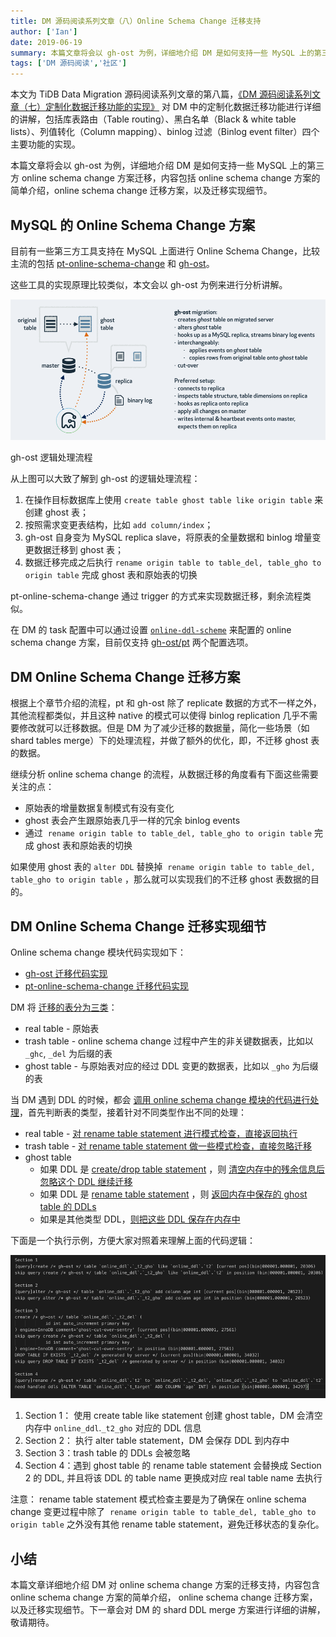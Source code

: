 ```yaml
---
title: DM 源码阅读系列文章（八）Online Schema Change 迁移支持
author: ['Ian']
date: 2019-06-19
summary: 本篇文章将会以 gh-ost 为例，详细地介绍 DM 是如何支持一些 MySQL 上的第三方 online schema change 方案迁移，内容包括 online schema change 方案的简单介绍，online schema change 迁移方案，以及迁移实现细节。
tags: ['DM 源码阅读','社区']
---
```



本文为 TiDB Data Migration 源码阅读系列文章的第八篇，[《DM 源码阅读系列文章（七）定制化数据迁移功能的实现》](https://pingcap.com/blog-cn/dm-source-code-reading-7/) 对 DM 中的定制化数据迁移功能进行详细的讲解，包括库表路由（Table routing）、黑白名单（Black & white table lists）、列值转化（Column mapping）、binlog 过滤（Binlog event filter）四个主要功能的实现。

本篇文章将会以 gh-ost 为例，详细地介绍 DM 是如何支持一些 MySQL 上的第三方 online schema change 方案迁移，内容包括 online schema change 方案的简单介绍，online schema change 迁移方案，以及迁移实现细节。

## MySQL 的 Online Schema Change 方案

目前有一些第三方工具支持在 MySQL 上面进行 Online Schema Change，比较主流的包括 [pt-online-schema-change](https://www.percona.com/doc/percona-toolkit/LATEST/pt-online-schema-change.html) 和 [gh-ost](https://github.com/github/gh-ost)。

这些工具的实现原理比较类似，本文会以 gh-ost 为例来进行分析讲解。

![gh-ost 逻辑处理流程](media/dm-source-code-reading-8/1.png)

<div class="caption-center">gh-ost 逻辑处理流程</div>

从上图可以大致了解到 gh-ost 的逻辑处理流程：

1. 在操作目标数据库上使用 `create table ghost table like origin table` 来创建 ghost 表；
2. 按照需求变更表结构，比如 `add column/index`；
3. gh-ost 自身变为 MySQL replica slave，将原表的全量数据和 binlog 增量变更数据迁移到 ghost 表；
4. 数据迁移完成之后执行 `rename origin table to table_del, table_gho to origin table` 完成 ghost 表和原始表的切换 

pt-online-schema-change 通过 trigger 的方式来实现数据迁移，剩余流程类似。

在 DM 的 task 配置中可以通过设置 [`online-ddl-scheme`](https://github.com/pingcap/dm/blob/25f95ee08d008fb6469f0b172e432270aaa6be52/dm/config/task.go#L244) 来配置的 online schema change 方案，目前仅支持 [gh-ost/pt](https://github.com/pingcap/dm/blob/25f95ee08d008fb6469f0b172e432270aaa6be52/dm/config/task.go#L32) 两个配置选项。

## DM Online Schema Change 迁移方案

根据上个章节介绍的流程，pt 和 gh-ost 除了 replicate 数据的方式不一样之外，其他流程都类似，并且这种 native 的模式可以使得 binlog replication 几乎不需要修改就可以迁移数据。但是 DM 为了减少迁移的数据量，简化一些场景（如 shard tables merge）下的处理流程，并做了额外的优化，即，不迁移 ghost 表的数据。

继续分析 online schema change 的流程，从数据迁移的角度看有下面这些需要关注的点：

* 原始表的增量数据复制模式有没有变化
* ghost 表会产生跟原始表几乎一样的冗余 binlog events
* 通过  `rename origin table to table_del, table_gho to origin table` 完成 ghost 表和原始表的切换

如果使用 ghost 表的 `alter DDL` 替换掉  `rename origin table to table_del, table_gho to origin table` ，那么就可以实现我们的不迁移 ghost 表数据的目的。

## DM Online Schema Change 迁移实现细节

Online schema change 模块代码实现如下：

* [gh-ost 迁移代码实现](https://github.com/pingcap/dm/blob/25f95ee08d008fb6469f0b172e432270aaa6be52/syncer/ghost.go)
* [pt-online-schema-change 迁移代码实现](https://github.com/pingcap/dm/blob/25f95ee08d008fb6469f0b172e432270aaa6be52/syncer/pt_osc.go)

DM 将 [迁移的表分为三类](https://github.com/pingcap/dm/blob/25f95ee08d008fb6469f0b172e432270aaa6be52/syncer/online_ddl.go#L62)：

* real table - 原始表
* trash table - online schema change 过程中产生的非关键数据表，比如以 `_ghc`, `_del` 为后缀的表
* ghost table - 与原始表对应的经过 DDL 变更的数据表，比如以 `_gho` 为后缀的表

当 DM 遇到 DDL 的时候，都会 [调用 online schema change 模块的代码进行处理](https://github.com/pingcap/dm/blob/25f95ee08d008fb6469f0b172e432270aaa6be52/syncer/ddl.go#L210)，首先判断表的类型，接着针对不同类型作出不同的处理：

* real table - [对 rename table statement 进行模式检查，直接返回执行](https://github.com/pingcap/dm/blob/25f95ee08d008fb6469f0b172e432270aaa6be52/syncer/ghost.go#L55)
* trash table - [对 rename table statement 做一些模式检查，直接忽略迁移](https://github.com/pingcap/dm/blob/25f95ee08d008fb6469f0b172e432270aaa6be52/syncer/ghost.go#L70)
* ghost table
    * 如果 DDL 是 [create/drop table statement](https://github.com/pingcap/dm/blob/25f95ee08d008fb6469f0b172e432270aaa6be52/syncer/ghost.go#L86) ，则 [清空内存中的残余信息后忽略这个 DDL 继续迁移](https://github.com/pingcap/dm/blob/25f95ee08d008fb6469f0b172e432270aaa6be52/syncer/ghost.go#L87)
    * 如果 DDL 是 [rename table statement](https://github.com/pingcap/dm/blob/25f95ee08d008fb6469f0b172e432270aaa6be52/syncer/ghost.go#L96) ，则 [返回内存中保存的 ghost table 的 DDLs](https://github.com/pingcap/dm/blob/25f95ee08d008fb6469f0b172e432270aaa6be52/syncer/ghost.go#L103)
    * 如果是其他类型 DDL，[则把这些 DDL 保存在内存中](https://github.com/pingcap/dm/blob/25f95ee08d008fb6469f0b172e432270aaa6be52/syncer/ghost.go#L119)

下面是一个执行示例，方便大家对照着来理解上面的代码逻辑：

![执行示例](media/dm-source-code-reading-8/2.png)

1. Section 1： 使用 create table like statement 创建 ghost table，DM 会清空内存中 `online_ddl`.`_t2_gho` 对应的 DDL 信息
2. Section 2： 执行 alter table statement，DM 会保存 DDL 到内存中
3. Section 3：trash table 的 DDLs 会被忽略
4. Section 4：遇到 ghost table 的 rename table statement 会替换成 Section 2 的 DDL, 并且将该 DDL 的 table name 更换成对应 real table name 去执行

注意： rename table statement 模式检查主要是为了确保在 online schema change 变更过程中除了  `rename origin table to table_del, table_gho to origin table` 之外没有其他 rename table statement，避免迁移状态的复杂化。

## 小结

本篇文章详细地介绍 DM 对 online schema change 方案的迁移支持，内容包含 online schema change 方案的简单介绍， online schema change 迁移方案，以及迁移实现细节。下一章会对 DM 的 shard DDL merge 方案进行详细的讲解，敬请期待。
